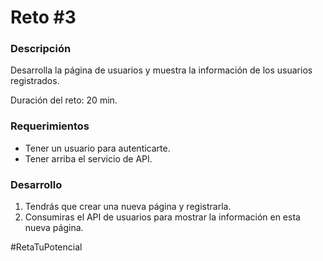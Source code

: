 # Reto #3
### Descripción
Desarrolla la página de usuarios y muestra la información de los usuarios registrados.

Duración del reto: 20 min.

### Requerimientos
- Tener un usuario para autenticarte.
- Tener arriba el servicio de API.

### Desarrollo
1. Tendrás que crear una nueva página y registrarla.
2. Consumiras el API de usuarios para mostrar la información en esta nueva página.

#RetaTuPotencial